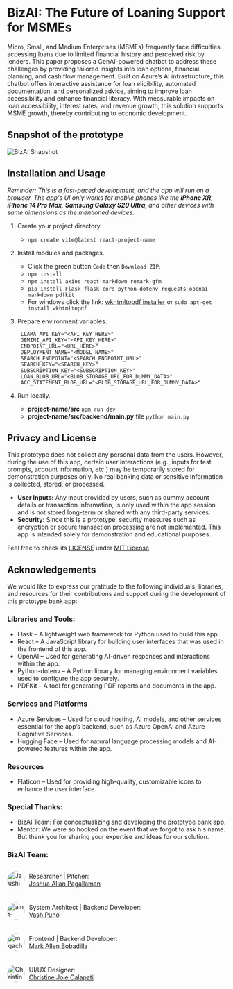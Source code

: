# BizAI: The Future of Loaning Support for MSMEs

Micro, Small, and Medium Enterprises (MSMEs) frequently face difficulties accessing loans due to limited financial history and perceived risk by lenders. This paper proposes a GenAI-powered chatbot to address these challenges by providing tailored insights into loan options, financial planning, and cash flow management. Built on Azure’s AI infrastructure, this chatbot offers interactive assistance for loan eligibility, automated documentation, and personalized advice, aiming to improve loan accessibility and enhance financial literacy. With measurable impacts on loan accessibility, interest rates, and revenue growth, this solution supports MSME growth, thereby contributing to economic development.

## Snapshot of the prototype

![BizAI Snapshot](https://scontent.fmnl34-1.fna.fbcdn.net/v/t39.30808-6/468326696_122117166116576075_3910117658229457964_n.jpg?_nc_cat=106&ccb=1-7&_nc_sid=127cfc&_nc_eui2=AeGQ3_oFmXLngrACj8y0QlvEHwckyQPd6lsfByTJA93qW3uC0cUzBPuia5qrIA23hTjLF_m1drcTBdVC-0zS1PAV&_nc_ohc=79LXZEvmwwcQ7kNvgG8DTdJ&_nc_zt=23&_nc_ht=scontent.fmnl34-1.fna&_nc_gid=ApHaJeESlf_AwE1WpE6wMfW&oh=00_AYD1BiusQiVYHujZrRC4iYyOJ7K0qa94RR8_-8ChBH945w&oe=675038F7)

## Installation and Usage

_Reminder: This is a fast-paced development, and the app will run on a browser. The app's UI only works for mobile phones like the **iPhone XR**, **iPhone 14 Pro Max**, **Samsung Galaxy S20 Ultra**, and other devices with same dimensions as the mentioned devices._

1. Create your project directory.
    
    - ```npm create vite@latest react-project-name```
  
2. Install modules and packages.

   - Click the green button ```Code``` then ```Download ZIP```.
   - ```npm install```
   - ```npm install axios react-markdown remark-gfm```
   - ```pip install Flask flask-cors python-dotenv requests openai markdown pdfkit```
   - For windows click the link: [wkhtmltopdf installer](https://wkhtmltopdf.org/downloads.html) or ```sudo apt-get install wkhtmltopdf```

3. Prepare environment variables.

   ```
    LLAMA_API_KEY="<API_KEY_HERE>"
    GEMINI_API_KEY="<API_KEY_HERE>"
    ENDPOINT_URL="<URL_HERE>"
    DEPLOYMENT_NAME="<MODEL_NAME>"
    SEARCH_ENDPOINT="<SEARCH_ENDPOINT_URL>"
    SEARCH_KEY="<SEARCH_KEY>"
    SUBSCRIPTION_KEY="<SUBSCRIPTION_KEY>"
    LOAN_BLOB_URL="<BLOB_STORAGE_URL_FOR_DUMMY_DATA>"
    ACC_STATEMENT_BLOB_URL="<BLOB_STORAGE_URL_FOR_DUMMY_DATA>"
   ```

4. Run locally.

   - **project-name/src** ```npm run dev```
   - **project-name/src/backend/main.py** file ```python main.py```

## Privacy and License

This prototype does not collect any personal data from the users. However, during the use of this app, certain user interactions (e.g., inputs for test prompts, account information, etc.) may be temporarily stored for demonstration purposes only. No real banking data or sensitive information is collected, stored, or processed.

- __User Inputs:__ Any input provided by users, such as dummy account details or transaction information, is only used within the app session and is not stored long-term or shared with any third-party services.
- __Security:__ Since this is a prototype, security measures such as encryption or secure transaction processing are not implemented. This app is intended solely for demonstration and educational purposes.

Feel free to check its [LICENSE](https://github.com/mgachiee/BizAI/blob/main/LICENSE) under [MIT License](https://choosealicense.com/licenses/mit/).

## Acknowledgements

We would like to express our gratitude to the following individuals, libraries, and resources for their contributions and support during the development of this prototype bank app:

### Libraries and Tools:

- Flask – A lightweight web framework for Python used to build this app.
- React – A JavaScript library for building user interfaces that was used in the frontend of this app.
- OpenAI – Used for generating AI-driven responses and interactions within the app.
- Python-dotenv – A Python library for managing environment variables used to configure the app securely.
- PDFKit – A tool for generating PDF reports and documents in the app.

### Services and Platforms
- Azure Services – Used for cloud hosting, AI models, and other services essential for the app’s backend, such as Azure OpenAI and Azure Cognitive Services.
- Hugging Face – Used for natural language processing models and AI-powered features within the app.

### Resources
- Flaticon – Used for providing high-quality, customizable icons to enhance the user interface.

### Special Thanks:

- BizAI Team:  For conceptualizing and developing the prototype bank app.
- Mentor: We were so hooked on the event that we forgot to ask his name. But thank you for sharing your expertise and ideas for our solution.

### BizAI Team:

<div style="display: flex;  gap: 10px; flex-direction: column;">
    <div style = "display: flex; align-items: center; gap: 10px;">
        <a href="https://github.com/Jaushi">
            <img src="https://avatars.githubusercontent.com/u/144474840" alt="Jaushi Github Icon" style="border-radius: 50%; width: 40px; height: 40px;">
        </a>
        <p>Researcher | Pitcher:</br> <a href="https://www.linkedin.com/in/joshuapagallaman/">Joshua Allan Pagallaman</a></p>
    </div>
    <div style = "display: flex;align-items: center; gap: 10px;">
        <a href="https://github.com/aint-vscp">
            <img src="https://avatars.githubusercontent.com/u/136457226" alt="aint-vscp Github Icon" style="border-radius: 50%; width: 40px; height: 40px;">
        </a>
        <p>System Architect | Backend Developer:</br> <a href="https://www.linkedin.com/in/vash-puno/">Vash Puno</a></p>
    </div>
    <div style = "display: flex;align-items: center; gap: 10px;">
        <a href="https://github.com/mgachiee">
            <img src="https://avatars.githubusercontent.com/u/119985091" alt="mgachiee Github Icon" style="border-radius: 50%; width: 40px; height: 40px;">
        </a>
        <p>Frontend | Backend Developer:</br> <a href="https://www.linkedin.com/in/markallenbobadilla/">Mark Allen Bobadilla</a></p>
    </div>
    <div style = "display: flex;align-items: center; gap: 10px;">
        <a href="https://www.linkedin.com/in/christinejoie/">
            <img src="https://media.licdn.com/dms/image/v2/D5603AQFI30K8u9fRsw/profile-displayphoto-shrink_800_800/profile-displayphoto-shrink_800_800/0/1721997056083?e=1738195200&v=beta&t=xQvle4K8ZlR1NgNrK3ndHarazSiyVVOO9KWxmgqyoMM" alt="Christine LinkedIn Photo" style="border-radius: 50%; width: 40px; height: 40px;">
        </a>
        <p>UI/UX Designer:</br> <a href="https://www.linkedin.com/in/christinejoie/">Christine Joie Calapati</a></p>
    </div>
</div>
